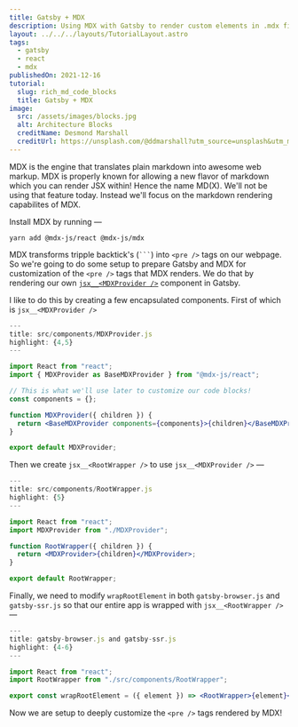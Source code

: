 ```yaml
---
title: Gatsby + MDX
description: Using MDX with Gatsby to render custom elements in .mdx files
layout: ../../../layouts/TutorialLayout.astro
tags:
  - gatsby
  - react
  - mdx
publishedOn: 2021-12-16
tutorial:
  slug: rich_md_code_blocks
  title: Gatsby + MDX
image:
  src: /assets/images/blocks.jpg
  alt: Architecture Blocks
  creditName: Desmond Marshall
  creditUrl: https://unsplash.com/@ddmarshall?utm_source=unsplash&utm_medium=referral&utm_content=creditCopyText
---
```


MDX is the engine that translates plain markdown into awesome web markup. MDX is properly known for allowing a new flavor of markdown which you can render JSX within! Hence the name MD(X). We'll not be using that feature today. Instead we'll focus on the markdown rendering capabilites of MDX.

Install MDX by running —

```shell
yarn add @mdx-js/react @mdx-js/mdx
```

MDX transforms tripple backtick's (` ``` `) into `<pre />` tags on our webpage. So we're going to do some setup to prepare Gatsby and MDX for customization of the `<pre />` tags that MDX renders. We do that by rendering our own [`jsx__<MDXProvider />`](https://www.gatsbyjs.com/docs/how-to/routing/customizing-components/) component in Gatsby.

I like to do this by creating a few encapsulated components. First of which is `jsx__<MDXProvider />`

```jsx
---
title: src/components/MDXProvider.js
highlight: {4,5}
---

import React from "react";
import { MDXProvider as BaseMDXProvider } from "@mdx-js/react";

// This is what we'll use later to customize our code blocks!
const components = {};

function MDXProvider({ children }) {
  return <BaseMDXProvider components={components}>{children}</BaseMDXProvider>;
}

export default MDXProvider;
```

Then we create `jsx__<RootWrapper />` to use `jsx__<MDXProvider />` —

```jsx
---
title: src/components/RootWrapper.js
highlight: {5}
---

import React from "react";
import MDXProvider from "./MDXProvider";

function RootWrapper({ children }) {
  return <MDXProvider>{children}</MDXProvider>;
}

export default RootWrapper;
```

Finally, we need to modify `wrapRootElement` in both `gatsby-browser.js` and `gatsby-ssr.js` so that our entire app is wrapped with `jsx__<RootWrapper />` —

```jsx
---
title: gatsby-browser.js and gatsby-ssr.js
highlight: {4-6}
---

import React from "react";
import RootWrapper from "./src/components/RootWrapper";

export const wrapRootElement = ({ element }) => <RootWrapper>{element}</RootWrapper>;
```

Now we are setup to deeply customize the `<pre />` tags rendered by MDX!
